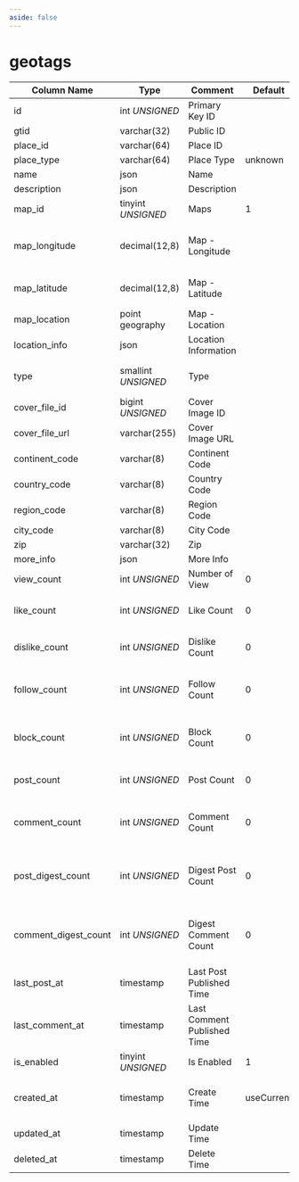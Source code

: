```yaml
---
aside: false
---
```


# geotags

| Column Name | Type | Comment | Default | Null | Remark |
| --- | --- | --- | --- | --- | --- |
| id | int *UNSIGNED* | Primary Key ID | | NO | Auto Increment |
| gtid | varchar(32) | Public ID |  | NO | **Unique** |
| place_id | varchar(64) | Place ID |  | YES | **Unique** |
| place_type | varchar(64) | Place Type | unknown | NO |  |
| name | json | Name |  | YES | **Multilingual** |
| description | json | Description |  | YES | **Multilingual** |
| map_id | tinyint *UNSIGNED* | Maps | 1 | NO | [Maps](../../configs/dictionary/maps.md) |
| map_longitude | decimal(12,8) | Map - Longitude |  | NO | Decimal, range -180~180, negative for west longitude |
| map_latitude | decimal(12,8) | Map - Latitude |  | NO | Decimal, range -90~90, negative for south latitude |
| map_location | point<br>geography | Map - Location |  | NO | longitude, latitude |
| location_info | json | Location Information |  | YES |  |
| type | smallint *UNSIGNED* | Type |  | NO | For custom use, such as sorting or filtering |
| cover_file_id | bigint *UNSIGNED* | Cover Image ID |  | YES | Related field [files->id](../systems/files.md) |
| cover_file_url | varchar(255) | Cover Image URL |  | YES |  |
| continent_code | varchar(8) | Continent Code |  | YES | North America `NA` |
| country_code | varchar(8) | Country Code |  | YES | United States `US` |
| region_code | varchar(8) | Region Code |  | YES | California `CA` |
| city_code | varchar(8) | City Code |  | YES | Santa Clara `SC` |
| zip | varchar(32) | Zip |  | YES | 215000 |
| more_info | json | More Info |  | YES |  |
| view_count | int *UNSIGNED* | Number of View | 0 | NO | Count by plugin |
| like_count | int *UNSIGNED* | Like Count | 0 | NO | Number of users who liked the topic |
| dislike_count | int *UNSIGNED* | Dislike Count | 0 | NO | Number of users who disliked the topic |
| follow_count | int *UNSIGNED* | Follow Count | 0 | NO | Number of users who followed (bookmarked) the topic |
| block_count | int *UNSIGNED* | Block Count | 0 | NO | Number of users who blocked (not interested) the topic |
| post_count | int *UNSIGNED* | Post Count | 0 | NO | Number of posts associated with the topic |
| comment_count | int *UNSIGNED* | Comment Count | 0 | NO | Number of comments associated with the topic |
| post_digest_count | int *UNSIGNED* | Digest Post Count | 0 | NO | Plugin operation to digest posts, plugin counts addition and subtraction |
| comment_digest_count | int *UNSIGNED* | Digest Comment Count | 0 | NO | Plugin operation to digest comments, plugin counts addition and subtraction |
| last_post_at | timestamp | Last Post Published Time |  | YES |  |
| last_comment_at | timestamp | Last Comment Published Time |  | YES |  |
| is_enabled | tinyint *UNSIGNED* | Is Enabled | 1 | NO | 0.Disabled / 1.Enabled |
| created_at | timestamp | Create Time | useCurrent | NO | For example, MySQL defaults to `CURRENT_TIMESTAMP` |
| updated_at | timestamp | Update Time |  | YES |  |
| deleted_at | timestamp | Delete Time |  | YES |  |
